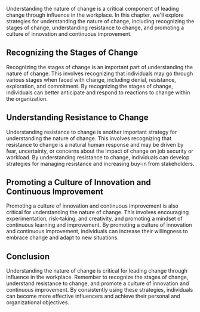 
Understanding the nature of change is a critical component of leading change through influence in the workplace. In this chapter, we'll explore strategies for understanding the nature of change, including recognizing the stages of change, understanding resistance to change, and promoting a culture of innovation and continuous improvement.

Recognizing the Stages of Change
--------------------------------

Recognizing the stages of change is an important part of understanding the nature of change. This involves recognizing that individuals may go through various stages when faced with change, including denial, resistance, exploration, and commitment. By recognizing the stages of change, individuals can better anticipate and respond to reactions to change within the organization.

Understanding Resistance to Change
----------------------------------

Understanding resistance to change is another important strategy for understanding the nature of change. This involves recognizing that resistance to change is a natural human response and may be driven by fear, uncertainty, or concerns about the impact of change on job security or workload. By understanding resistance to change, individuals can develop strategies for managing resistance and increasing buy-in from stakeholders.

Promoting a Culture of Innovation and Continuous Improvement
------------------------------------------------------------

Promoting a culture of innovation and continuous improvement is also critical for understanding the nature of change. This involves encouraging experimentation, risk-taking, and creativity, and promoting a mindset of continuous learning and improvement. By promoting a culture of innovation and continuous improvement, individuals can increase their willingness to embrace change and adapt to new situations.

Conclusion
----------

Understanding the nature of change is critical for leading change through influence in the workplace. Remember to recognize the stages of change, understand resistance to change, and promote a culture of innovation and continuous improvement. By consistently using these strategies, individuals can become more effective influencers and achieve their personal and organizational objectives.
